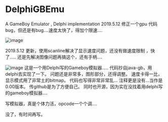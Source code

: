 # DelphiGBEmu
A GameBoy Emulator , Delphi implementation
2019.5.12 修正一个gpu 代码bug，但还是有bug....速度太快了，得加个限速....

![image](https://github.com/fanboynet/DelphiGBEmu/blob/master/shanghai_gb.png)


2019.5.12 更新，使用scanline解决了显示速度问题，还没有做速度限制 ，快了.....
还是先解决图像问题再搞这个，还有手柄....

![image](https://github.com/fanboynet/DelphiGBEmu/blob/master/wjlgb.gif)
这是一个用Delphi写的Gameboy模拟器.....
代码抄自java-gb，用delphi去实现了一下。
问题还是非常多，图形部分，还得调整。
速度卡得一比，显示模式用了非常土的bitmap。
代码也写得非常非常乱...
注释更是没有...当作是0.00版本。
传github是为了方便自己。
同时也开源，因为实在没找着用delphi写的gameboy模拟器....

写模拟器，真是个体力活，opcode一个个调....

没了，有时间再写。
